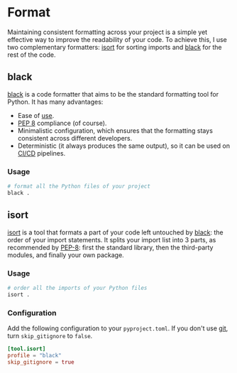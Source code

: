 # Format

Maintaining consistent formatting across your project is a simple yet effective way to improve the readability of your code.
To achieve this, I use two complementary formatters: [isort](https://pycqa.github.io/isort/index.html) for sorting imports and [black](https://black.readthedocs.io/en/stable/) for the rest of the code.

## black

[black](https://black.readthedocs.io/en/stable/) is a code formatter that aims to be the standard formatting tool for Python.
It has many advantages:

- Ease of [use](#usage).
- [PEP 8](https://pep8.org/) compliance (of course).
- Minimalistic configuration, which ensures that the formatting stays consistent across different developers.
- Deterministic (it always produces the same output), so it can be used on [CI/CD](https://en.wikipedia.org/wiki/CI/CD) pipelines.

### Usage

```sh
# format all the Python files of your project
black .
```

## isort

[isort](https://pycqa.github.io/isort/index.html) is a tool that formats a part of your code left untouched by [black](https://black.readthedocs.io/en/stable/): the order of your import statements.
It splits your import list into 3 parts, as recommended by [PEP-8](https://pep8.org/): first the standard library, then the third-party modules, and finally your own package.

### Usage

```sh
# order all the imports of your Python files
isort .
```

### Configuration

Add the following configuration to your `pyproject.toml`.
If you don't use [git](https://git-scm.com/), turn `skip_gitignore` to `false`.

```toml
[tool.isort]
profile = "black"
skip_gitignore = true
```
